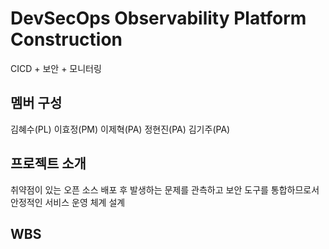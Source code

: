 # DevSecOps Observability Platform Construction
CICD + 보안 + 모니터링

## 멤버 구성
김혜수(PL)
이효정(PM)
이제혁(PA)
정현진(PA)
김기주(PA)

## 프로젝트 소개
취약점이 있는 오픈 소스 배포 후 발생하는 문제를 관측하고 보안 도구를 통합하므로서 안정적인 서비스 운영 체계 설계

## WBS
